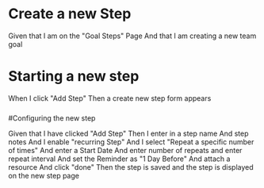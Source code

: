 # Create a new Step
Given that I am on the "Goal Steps" Page
And that I am creating a new team goal

###

# Starting a new step

When I click "Add Step"
Then a create new step form appears

###

#Configuring the new step

Given that I have clicked "Add Step"
Then I enter in a step name
And step notes
And I enable "recurring Step"
And I select "Repeat a specific number of times"
And enter a Start Date
And enter number of repeats
and enter repeat interval
And set the Reminder as "1 Day Before"
And attach a resource
And click "done"
Then the step is saved
and the step is displayed on the new step page

###
